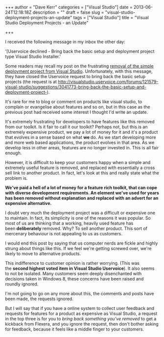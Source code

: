 +++
author = "Dave Kerr"
categories = ["Visual Studio"]
date = 2013-06-24T12:18:18Z
description = ""
draft = false
slug = "visual-studio-deployment-projects-an-update"
tags = ["Visual Studio"]
title = "Visual Studio Deployment Projects - an Update"

+++


I received the following message in my inbox the other day:

'[Uservoice declined - Bring back the basic setup and deployment project type Visual Studio Installer.'

Some readers may recall my post on the frustrating <a title="Deployment Projects in Visual Studio 2012" href="http://www.dwmkerr.com/2012/12/deployment-projects-in-visual-studio-2012/">removal of the simple deployment project from Visual Studio</a>. Unfortunately, with this message, they have closed the Uservoice request to bring back the basic setup projects (the request is at <a href="http://visualstudio.uservoice.com/forums/121579-visual-studio/suggestions/3041773-bring-back-the-basic-setup-and-deployment-project-">http://visualstudio.uservoice.com/forums/121579-visual-studio/suggestions/3041773-bring-back-the-basic-setup-and-deployment-project-</a>).

It's rare for me to blog or comment on products like visual studio, to complain or evangelise about features and so on, but in this case as the previous post had received some interest I thought I'd write an update.

It's extremely frustrating for developers to have features like this removed from our toolkit. Is it fair to call it our toolkit? Perhaps not, but this is an extremely expensive product, we pay a lot of money for it and it's a product that evolves in a sense based on what <strong>we </strong>do. As we start developing more and more web based applications, the product evolves in that area. As we develop less in other areas, features are no longer invested in. This is all fair enough.

However, it is difficult to keep your customers happy when a simple and extremely useful feature is removed, and replaced with essentially a cross sell link to another product. In fact, let's look at this and really state what the problem is.

<strong>We've paid a hell of a lot of money for a feature rich toolkit, that can cope with diverse development requirements. An element we've used for years has been removed without explanation and replaced with an advert for an expensive alternative.</strong>

I doubt very much the deployment project was a difficult or expensive one to maintain. In fact, its simplicity is one of the reasons it was popular. So most of us are thinking that a working, heavily used feature has been <strong>deliberately </strong>removed. Why? To sell another product. This sort of mercenary behaviour is not appealing to us as customers.

I would end this post by saying that us computer nerds are fickle and highly strung about things like this. If we feel we're getting screwed over, we're likely to move to alternative products.

This indifference to customer opinion is rather worrying. (This was the <strong>second highest voted item in Visual Studio Uservoice</strong>). It also seems to not be isolated. Many customers seem deeply disenchanted with decisions taken in Windows 8, these concerns have been raised and roundly ignored.

I'm not going to go on any more about this, the comments and posts have been made, the requests ignored.

But I will say that if you have a online system to collect user feedback and requests for features for a product as expensive as Visual Studio, a request in the top three is for you to <em>bring back something you've removed</em> to get a kickback from Flexera, and you ignore the request, then don't bother asking for feedback, because it feels like a middle finger to your customers.

